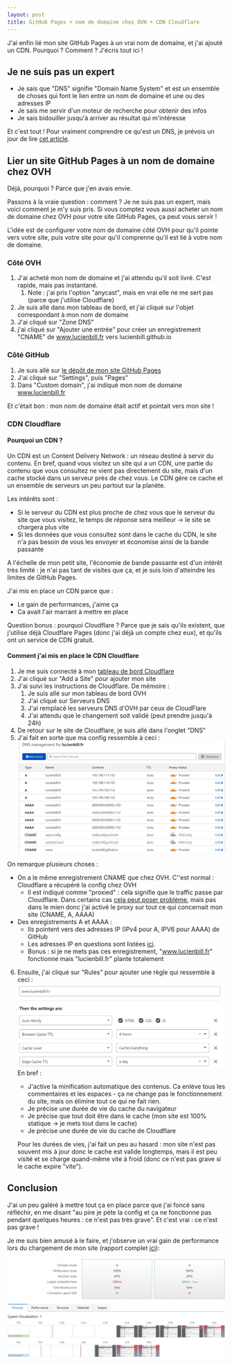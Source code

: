 ```yaml
---
layout: post
title: GitHub Pages + nom de domaine chez OVH + CDN Cloudflare
---
```


J'ai enfin lié mon site GitHub Pages à un vrai nom de domaine, et j'ai ajouté un CDN. Pourquoi ? Comment ? J'écris tout ici !

## Je ne suis pas un expert
- Je sais que "DNS" signifie "Domain Name System" et est un ensemble de choses qui font le lien entre un nom de domaine et une ou des adresses IP
- Je sais me servir d'un moteur de recherche pour obtenir des infos
- Je sais bidouiller jusqu'à arriver au résultat qui m'intéresse

Et c'est tout ! Pour vraiment comprendre ce qu'est un DNS, je prévois un jour de lire [cet article](https://www.cloudflare.com/fr-fr/learning/dns/what-is-dns/).

## Lier un site GitHub Pages à un nom de domaine chez OVH
Déjà, pourquoi ? Parce que j'en avais envie.

Passons à la vraie question : comment ? Je ne suis pas un expert, mais voici comment je m'y suis pris. Si vous comptez vous aussi acheter un nom de domaine chez OVH pour votre site GitHub Pages, ça peut vous servir ! 

L'idée est de configurer votre nom de domaine côté OVH pour qu'il pointe vers votre site, puis votre site pour qu'il comprenne qu'il est lié à votre nom de domaine.

### Côté OVH
1. J'ai acheté mon nom de domaine et j'ai attendu qu'il soit livré. C'est rapide, mais pas instantané.
	1. Note : j'ai pris l'option "anycast", mais en vrai elle ne me sert pas (parce que j'utilise Cloudflare)
2. Je suis allé dans mon tableau de bord, et j'ai cliqué sur l'objet correspondant à mon nom de domaine
3. J'ai cliqué sur "Zone DNS"
4. j'ai cliqué sur "Ajouter une entrée" pour créer un enregistrement "CNAME" de www.lucienbill.fr vers lucienbill.github.io

### Côté GitHub
1. Je suis allé sur [le dépôt de mon site GitHub Pages](https://github.com/lucienbill/lucienbill.github.io)
2. J'ai cliqué sur "Settings", puis "Pages"
3. Dans "Custom domain", j'ai indiqué mon nom de domaine www.lucienbill.fr

Et c'était bon : mon nom de domaine était actif et pointait vers mon site !

### CDN Cloudflare
#### Pourquoi un CDN ?
Un CDN est un Content Delivery Network : un réseau destiné à servir du contenu. En bref, quand vous visitez un site qui a un CDN, une partie du contenu que vous consultez ne vient pas directement du site, mais d'un cache stocké dans un serveur près de chez vous. Le CDN gère ce cache et un ensemble de serveurs un peu partout sur la planète.

Les intérêts sont : 
- Si le serveur du CDN est plus proche de chez vous que le serveur du site que vous visitez, le temps de réponse sera meilleur -> le site se chargera plus vite
- Si les données que vous consultez sont dans le cache du CDN, le site n'a pas besoin de vous les envoyer et économise ainsi de la bande passante

A l'échelle de mon petit site, l'économie de bande passante est d'un intérêt très limité : je n'ai pas tant de visites que ça, et je suis loin d'atteindre les limites de GitHub Pages.

J'ai mis en place un CDN parce que :
- Le gain de performances, j'aime ça
- Ca avait l'air marrant à mettre en place

Question bonus : pourquoi Cloudflare ? Parce que je sais qu'ils existent, que j'utilise déjà Cloudflare Pages (donc j'ai déjà un compte chez eux), et qu'ils ont un service de CDN gratuit.

#### Comment j'ai mis en place le CDN Cloudflare
1. Je me suis connecté à mon [tableau de bord Cloudflare](https://dash.cloudflare.com/)
2. J'ai cliqué sur "Add a Site" pour ajouter mon site
3. J'ai suivi les instructions de Cloudflare. De mémoire : 
	1. Je suis allé sur mon tableau de bord OVH
	2. J'ai cliqué sur Serveurs DNS
	3. J'ai remplacé les serveurs DNS d'OVH par ceux de CloudFlare
	4. J'ai attendu que le changement soit validé (peut prendre jusqu'à 24h)
4. De retour sur le site de Cloudflare, je suis allé dans l'onglet "DNS"
5. J'ai fait en sorte que ma config ressemble à ceci :
![Image de ma congif DNS dans Cloudflare](/images/posts_data/config_dns_cloudflare.png)

On remarque plusieurs choses : 
- On a le même enregistrement CNAME que chez OVH. C''est normal : Cloudflare a récupéré la config chez OVH
	- Il est indiqué comme "proxied" : cela signifie que le traffic passe par Cloudflare. Dans certains cas [cela peut poser problème](https://community.cloudflare.com/t/what-is-the-difference-between-proxied-and-dns-only/173310), mais pas dans le mien donc j'ai activé le proxy sur tout ce qui concernait mon site (CNAME, A, AAAA)
- Des enregistrements A et AAAA :
	- Ils pointent vers des adresses IP (IPv4 pour A, IPV6 pour AAAA) de GitHub
	- Les adresses IP en questions sont listées [ici](https://docs.github.com/en/pages/configuring-a-custom-domain-for-your-github-pages-site/managing-a-custom-domain-for-your-github-pages-site#configuring-an-apex-domain).
	- Bonus : si je ne mets pas ces enregistrement, "www.lucienbill.fr" fonctionne mais "lucienbill.fr" plante totalement

6. Ensuite, j'ai cliqué sur "Rules" pour ajouter une règle qui ressemble à ceci : 
![Image de la congif des caches dans Cloudflare](/images/posts_data/config_cache_cloudflare.png)
   En bref :
   - J'active la minification automatique des contenus. Ca enlève tous les commentaires et les espaces - ça ne change pas le fonctionnement du site, mais on élimine tout ce qui ne fait rien.
   - Je précise une durée de vie du cache du navigateur
   - Je précise que tout doit être dans le cache (mon site est 100% statique -> je mets tout dans le cache)
   - Je précise une durée de vie du cache de Cloudflare
   
   Pour les durées de vies, j'ai fait un peu au hasard : mon site n'est pas souvent mis à jour donc le cache est valide longtemps, mais il est peu visité et se charge quand-même vite à froid (donc ce n'est pas grave si le cache expire "vite"). 


## Conclusion
J'ai un peu galéré à mettre tout ça en place parce que j'ai foncé sans réfléchir, en me disant "au pire je pète la config et ça ne fonctionne pas pendant quelques heures : ce n'est pas très grave". Et c'est vrai : ce n'est pas grave !

Je me suis bien amusé à le faire, et j'observe un vrai gain de performance lors du chargement de mon site (rapport complet [ici](https://gtmetrix.com/compare/LTavofOx/yp822v2b)):

![Le temps de chargement de mon site passe de 338ms à 261ms](/images/posts_data/gtmetrix_cloudflare.png)
